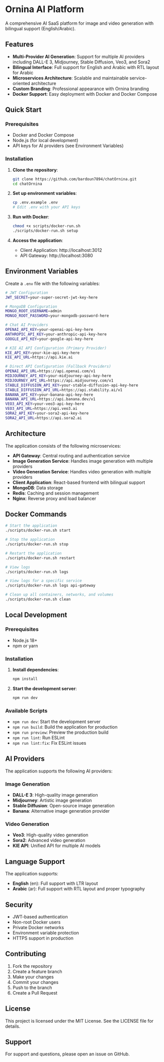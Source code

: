 # Ornina AI Platform

A comprehensive AI SaaS platform for image and video generation with bilingual support (English/Arabic).

## Features

- **Multi-Provider AI Generation**: Support for multiple AI providers including DALL-E 3, Midjourney, Stable Diffusion, Veo3, and Sora2
- **Bilingual Interface**: Full support for English and Arabic with RTL layout for Arabic
- **Microservices Architecture**: Scalable and maintainable service-oriented architecture
- **Custom Branding**: Professional appearance with Ornina branding
- **Docker Support**: Easy deployment with Docker and Docker Compose

## Quick Start

### Prerequisites

- Docker and Docker Compose
- Node.js (for local development)
- API keys for AI providers (see Environment Variables)

### Installation

1. **Clone the repository**:
   ```bash
   git clone https://github.com/bardoun7894/chatOrnina.git
   cd chatOrnina
   ```

2. **Set up environment variables**:
   ```bash
   cp .env.example .env
   # Edit .env with your API keys
   ```

3. **Run with Docker**:
   ```bash
   chmod +x scripts/docker-run.sh
   ./scripts/docker-run.sh setup
   ```

4. **Access the application**:
   - Client Application: http://localhost:3012
   - API Gateway: http://localhost:3080

## Environment Variables

Create a `.env` file with the following variables:

```bash
# JWT Configuration
JWT_SECRET=your-super-secret-jwt-key-here

# MongoDB Configuration
MONGO_ROOT_USERNAME=admin
MONGO_ROOT_PASSWORD=your-mongodb-password-here

# Chat AI Providers
OPENAI_API_KEY=your-openai-api-key-here
ANTHROPIC_API_KEY=your-anthropic-api-key-here
GOOGLE_API_KEY=your-google-api-key-here

# KIE AI API Configuration (Primary Provider)
KIE_API_KEY=your-kie-api-key-here
KIE_API_URL=https://api.kie.ai

# Direct API Configuration (Fallback Providers)
OPENAI_API_URL=https://api.openai.com/v1
MIDJOURNEY_API_KEY=your-midjourney-api-key-here
MIDJOURNEY_API_URL=https://api.midjourney.com/v1
STABLE_DIFFUSION_API_KEY=your-stable-diffusion-api-key-here
STABLE_DIFFUSION_API_URL=https://api.stability.ai/v1
BANANA_API_KEY=your-banana-api-key-here
BANANA_API_URL=https://api.banana.dev/v1
VEO3_API_KEY=your-veo3-api-key-here
VEO3_API_URL=https://api.veo3.ai
SORA2_API_KEY=your-sora2-api-key-here
SORA2_API_URL=https://api.sora2.ai
```

## Architecture

The application consists of the following microservices:

- **API Gateway**: Central routing and authentication service
- **Image Generation Service**: Handles image generation with multiple providers
- **Video Generation Service**: Handles video generation with multiple providers
- **Client Application**: React-based frontend with bilingual support
- **MongoDB**: Data storage
- **Redis**: Caching and session management
- **Nginx**: Reverse proxy and load balancer

## Docker Commands

```bash
# Start the application
./scripts/docker-run.sh start

# Stop the application
./scripts/docker-run.sh stop

# Restart the application
./scripts/docker-run.sh restart

# View logs
./scripts/docker-run.sh logs

# View logs for a specific service
./scripts/docker-run.sh logs api-gateway

# Clean up all containers, networks, and volumes
./scripts/docker-run.sh clean
```

## Local Development

### Prerequisites

- Node.js 18+
- npm or yarn

### Installation

1. **Install dependencies**:
   ```bash
   npm install
   ```

2. **Start the development server**:
   ```bash
   npm run dev
   ```

### Available Scripts

- `npm run dev`: Start the development server
- `npm run build`: Build the application for production
- `npm run preview`: Preview the production build
- `npm run lint`: Run ESLint
- `npm run lint:fix`: Fix ESLint issues

## AI Providers

The application supports the following AI providers:

### Image Generation
- **DALL-E 3**: High-quality image generation
- **Midjourney**: Artistic image generation
- **Stable Diffusion**: Open-source image generation
- **Banana**: Alternative image generation provider

### Video Generation
- **Veo3**: High-quality video generation
- **Sora2**: Advanced video generation
- **KIE API**: Unified API for multiple AI models

## Language Support

The application supports:
- **English** (en): Full support with LTR layout
- **Arabic** (ar): Full support with RTL layout and proper typography

## Security

- JWT-based authentication
- Non-root Docker users
- Private Docker networks
- Environment variable protection
- HTTPS support in production

## Contributing

1. Fork the repository
2. Create a feature branch
3. Make your changes
4. Commit your changes
5. Push to the branch
6. Create a Pull Request

## License

This project is licensed under the MIT License. See the LICENSE file for details.

## Support

For support and questions, please open an issue on GitHub.